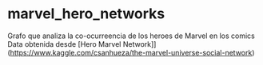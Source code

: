 # marvel_hero_networks
Grafo que analiza la co-ocurreencia de los heroes de Marvel en los comics
Data obtenida desde [Hero Marvel Network]](https://www.kaggle.com/csanhueza/the-marvel-universe-social-network)
